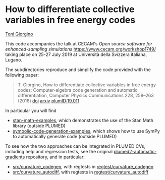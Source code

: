 How to differentiate collective variables in free energy codes
=============================

[Toni Giorgino](https://www.giorginolab.it)

This code accompanies the talk at CECAM's *Open source software for
enhanced-sampling simulations* https://www.cecam.org/workshop1749/
taking place on 25-27 July 2019 at Università della Svizzera italiana,
Lugano.

The subdirectories reproduce and simplify the code provided  with
the following paper:

> T. Giorgino, How to differentiate collective variables in free energy codes: Computer-algebra code generation and automatic differentiation, Computer Physics Communications 228, 258–263 (2018) [doi](http://dx.doi.org/10.1016/j.cpc.2018.02.017) [arxiv](https://arxiv.org/abs/1709.06780) [plumID:19.011](https://www.plumed-nest.org/eggs/19/011/)

In particular you will find

* [stan-math-examples](stan-math-examples), which demonstrates the use of the Stan Math library (outside PLUMED)
* [symbolic-code-generation-examples](symbolic-code-generation-examples), which shows how to use SymPy to automatically generate code (outside PLUMED)

To see how the two approaches can be integrated in PLUMED CVs, including help and regression tests, see the original [plumed2-automatic-gradients](https://github.com/tonigi/plumed2-automatic-gradients) repository, and in particular:

* [src/curvature_codegen](https://github.com/tonigi/plumed2-automatic-gradients/tree/automatic-gradient-computation/src/curvature_codegen), with regtests in  [regtest/curvature_codegen](https://github.com/tonigi/plumed2-automatic-gradients/tree/automatic-gradient-computation/regtest/curvature_codegen) 
* [src/curvature_autodiff](https://github.com/tonigi/plumed2-automatic-gradients/tree/automatic-gradient-computation/src/curvature_autodiff), with regtests in 
[regtest/curvature_autodiff](https://github.com/tonigi/plumed2-automatic-gradients/tree/automatic-gradient-computation/regtest/curvature_autodiff)




